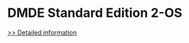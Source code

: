 # DMDE Standard Edition 2-OS
[>> Detailed information](https://secure.shareit.com/shareit/product.html?productid=300490557&affiliateid=200057808)
